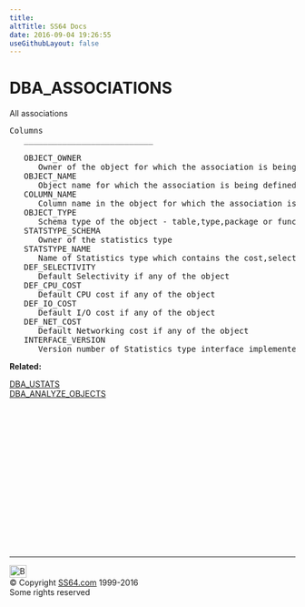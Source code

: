 ```yaml
---
title:
altTitle: SS64 Docs
date: 2016-09-04 19:26:55
useGithubLayout: false
---
```

<!-- #BeginLibraryItem "/Library/head_orad.lbi" --><!-- #EndLibraryItem --><h1>DBA_ASSOCIATIONS </h1><p> All associations </p> 
 
<pre>Columns
   ___________________________
 
   OBJECT_OWNER
      Owner of the object for which the association is being defined
   OBJECT_NAME
      Object name for which the association is being defined
   COLUMN_NAME
      Column name in the object for which the association is being defined
   OBJECT_TYPE
      Schema type of the object - table,type,package or function
   STATSTYPE_SCHEMA
      Owner of the statistics type
   STATSTYPE_NAME
      Name of Statistics type which contains the cost,selectivity or stats funcs
   DEF_SELECTIVITY
      Default Selectivity if any of the object
   DEF_CPU_COST
      Default CPU cost if any of the object
   DEF_IO_COST
      Default I/O cost if any of the object
   DEF_NET_COST
      Default Networking cost if any of the object
   INTERFACE_VERSION
      Version number of Statistics type interface implemented</pre>
<p><b>Related:</b></p>
<p><a href="DBA_USTATS.html">DBA_USTATS</a><br>
<a href="DBA_ANALYZE_OBJECTS.html">DBA_ANALYZE_OBJECTS</a></p><!-- #BeginLibraryItem "/Library/foot_orad.lbi" --><p><script async="" src="//pagead2.googlesyndication.com/pagead/js/adsbygoogle.js"></script>
<!-- oracle-footer -->
<ins class="adsbygoogle" style="display:inline-block;width:300px;height:250px" data-ad-client="ca-pub-6140977852749469" data-ad-slot="4275490898"></ins>
<script>
(adsbygoogle = window.adsbygoogle || []).push({});
</script></p>
<hr>
<div id="bl" class="footer"><a href="#"><img src="../images/top.png" width="30" height="22" alt="Back to the Top"></a></div>
<div id="br" class="footer, tagline">© Copyright <a href="http://ss64.com/">SS64.com</a> 1999-2016<br>
Some rights reserved</div>
<!-- #EndLibraryItem -->

